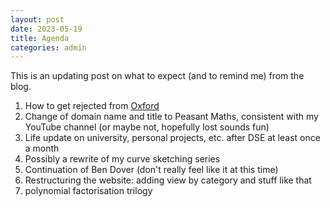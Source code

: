 ```yaml
---
layout: post
date: 2023-05-19
title: Agenda
categories: admin
---
```


This is an updating post on what to expect (and to remind me) from the blog.

1. How to get rejected from [Oxford](https://www.carousell.com.hk/p/oxford-maths-reject-experience-sharing-1232542313/)
4. Change of domain name and title to Peasant Maths, consistent with my YouTube channel (or maybe not, hopefully lost sounds fun)
5. Life update on university, personal projects, etc. after DSE at least once a month
6. Possibly a rewrite of my curve sketching series
7. Continuation of Ben Dover (don't really feel like it at this time)
8. Restructuring the website: adding view by category and stuff like that
9. polynomial factorisation trilogy